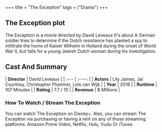 +++
title = "The Exception"
tags = ["Drama"]
+++
## The Exception plot
The Exception is a movie directed by David Leveaux It's about A German soldier tries to determine if the Dutch resistance has planted a spy to infiltrate the home of Kaiser Wilhelm in Holland during the onset of World War II, but falls for a young Jewish Dutch woman during his investigation.
## Cast And Summary
| **Director**      | David Leveaux |
    | :---        |    :----:   |
    |  **Actors** | Lily James, Jai Courtney, Christopher Plummer, Loïs van Wijk |
    | **Year**   | 2016    |
    |  **Runtime** | 107 Minutes |
    |  **Rating** | 7.7 / 10 | 
    |  **Revenue** | $ Millions |
### How To Watch / Stream The Exception
You can watch The Exception on Disney+.
Also, you can stream The Exception via purchasing or having a rent on any of those streaming platforms.
Amazon Prime Video, Netflix, Hulu, Vudu Or iTunes